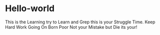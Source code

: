 # Hello-world
This is the Learning try to Learn and Grep this is your Struggle Time.
Keep Hard Work Going On
Born Poor Not your Mistake but Die its your!
